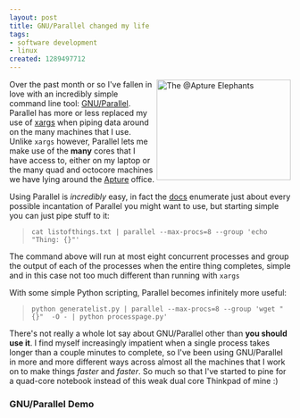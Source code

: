 ```yaml
--- 
layout: post
title: GNU/Parallel changed my life
tags: 
- software development
- linux
created: 1289497712
---
```

<a href="http://www.flickr.com/photos/agentdero/5082431682/" title="The @Apture Elephants by agentdero, on Flickr"><img src="http://farm5.static.flickr.com/4025/5082431682_0fef51e059_m.jpg" width="240" height="180" alt="The @Apture Elephants" align="right" /></a>Over the past month or so I've fallen in love with an incredibly simple command line tool: [GNU/Parallel](http://www.gnu.org/software/parallel/). Parallel has more or less replaced my use of [xargs](https://secure.wikimedia.org/wikipedia/en/wiki/xargs) when piping data around on the many machines that I use. 
Unlike `xargs` however, Parallel lets me make use of the **many** cores that I have access to, either on my laptop or the many quad and octocore machines we have lying around the [Apture](http://twitter.com/apture) office.


Using Parallel is *incredibly* easy, in fact the [docs](http://savannah.gnu.org/projects/parallel/) enumerate just about every possible incantation of Parallel you might want to use, but starting simple you can just pipe stuff to it:


> `cat listofthings.txt | parallel --max-procs=8 --group 'echo "Thing: {}"'`

The command above will run at most eight concurrent processes and group the output of each of the processes when the entire thing completes, simple and in this case not too much different than running with `xargs`


With some simple Python scripting, Parallel becomes infinitely more useful:

> `python generatelist.py | parallel --max-procs=8 --group 'wget "{}"  -O - | python processpage.py'`


There's not really a whole lot say about GNU/Parallel other than **you should use it**. I find myself increasingly impatient when a single process takes longer than a couple minutes to complete, so I've been using GNU/Parallel in more and more different ways across almost all the machines that I work on to make things *faster* and *faster*. So much so that I've started to pine for a quad-core notebook instead of this weak dual core Thinkpad of mine :)



### GNU/Parallel Demo

<center><object width="560" height="340"><param name="movie" value="http://www.youtube.com/v/OpaiGYxkSuQ?fs=1&amp;hl=en_US"></param><param name="allowFullScreen" value="true"></param><param name="allowscriptaccess" value="always"></param><embed src="http://www.youtube.com/v/OpaiGYxkSuQ?fs=1&amp;hl=en_US" type="application/x-shockwave-flash" allowscriptaccess="always" allowfullscreen="true" width="560" height="340"></embed></object></center>
<!--break-->
